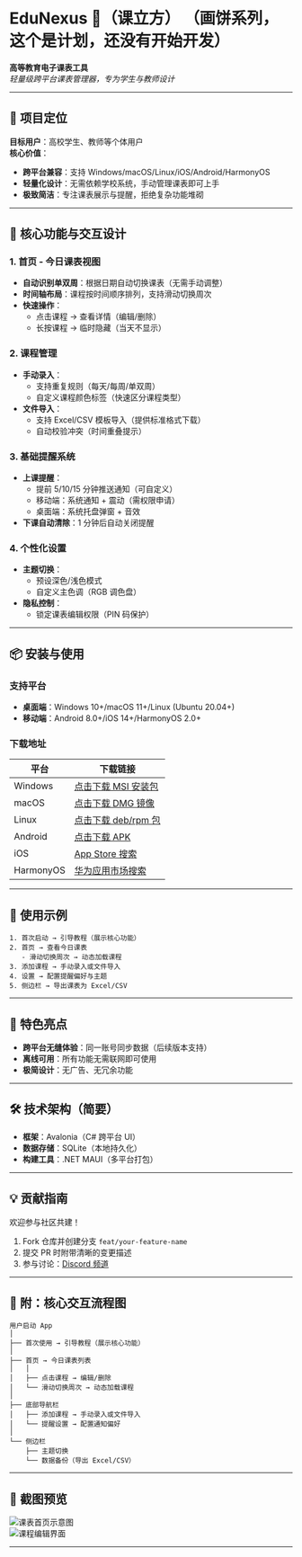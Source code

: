 # EduNexus 📅（课立方）  （画饼系列，这个是计划，还没有开始开发）
**高等教育电子课表工具**  
*轻量级跨平台课表管理器，专为学生与教师设计*

---

## 🚀 项目定位  
**目标用户**：高校学生、教师等个体用户  
**核心价值**：  
- **跨平台兼容**：支持 Windows/macOS/Linux/iOS/Android/HarmonyOS  
- **轻量化设计**：无需依赖学校系统，手动管理课表即可上手  
- **极致简洁**：专注课表展示与提醒，拒绝复杂功能堆砌  

---

## 🧩 核心功能与交互设计  

### **1. 首页 - 今日课表视图**  
- **自动识别单双周**：根据日期自动切换课表（无需手动调整）  
- **时间轴布局**：课程按时间顺序排列，支持滑动切换周次  
- **快速操作**：  
  - 点击课程 → 查看详情（编辑/删除）  
  - 长按课程 → 临时隐藏（当天不显示）  

### **2. 课程管理**  
- **手动录入**：  
  - 支持重复规则（每天/每周/单双周）  
  - 自定义课程颜色标签（快速区分课程类型）  
- **文件导入**：  
  - 支持 Excel/CSV 模板导入（提供标准格式下载）  
  - 自动校验冲突（时间重叠提示）  

### **3. 基础提醒系统**  
- **上课提醒**：  
  - 提前 5/10/15 分钟推送通知（可自定义）  
  - 移动端：系统通知 + 震动（需权限申请）  
  - 桌面端：系统托盘弹窗 + 音效  
- **下课自动清除**：1 分钟后自动关闭提醒  

### **4. 个性化设置**  
- **主题切换**：  
  - 预设深色/浅色模式  
  - 自定义主色调（RGB 调色盘）  
- **隐私控制**：  
  - 锁定课表编辑权限（PIN 码保护）  

---

## 📦 安装与使用  

### **支持平台**  
- **桌面端**：Windows 10+/macOS 11+/Linux (Ubuntu 20.04+)  
- **移动端**：Android 8.0+/iOS 14+/HarmonyOS 2.0+  

### **下载地址**  
| 平台       | 下载链接                |  
|------------|-------------------------|  
| Windows    | [点击下载 MSI 安装包](#) |  
| macOS      | [点击下载 DMG 镜像](#)  |  
| Linux      | [点击下载 deb/rpm 包](#)|  
| Android    | [点击下载 APK](#)       |  
| iOS        | [App Store 搜索](#)     |  
| HarmonyOS  | [华为应用市场搜索](#)   |  

---

## 📱 使用示例  
```plaintext
1. 首次启动 → 引导教程（展示核心功能）  
2. 首页 → 查看今日课表  
   - 滑动切换周次 → 动态加载课程  
3. 添加课程 → 手动录入或文件导入  
4. 设置 → 配置提醒偏好与主题  
5. 侧边栏 → 导出课表为 Excel/CSV  
```

---

## 🌟 特色亮点  
- **跨平台无缝体验**：同一账号同步数据（后续版本支持）  
- **离线可用**：所有功能无需联网即可使用  
- **极简设计**：无广告、无冗余功能  

---

## 🛠️ 技术架构（简要）  
- **框架**：Avalonia（C# 跨平台 UI）  
- **数据存储**：SQLite（本地持久化）  
- **构建工具**：.NET MAUI（多平台打包）  

---

## 💡 贡献指南  
欢迎参与社区共建！  
1. Fork 仓库并创建分支 `feat/your-feature-name`  
2. 提交 PR 时附带清晰的变更描述  
3. 参与讨论：[Discord 频道](https://discord.gg/edunexus)  

---

## 📝 附：核心交互流程图  
```plaintext
用户启动 App  
│  
├── 首次使用 → 引导教程（展示核心功能）  
│  
├── 首页 → 今日课表列表  
│   │  
│   ├── 点击课程 → 编辑/删除  
│   └── 滑动切换周次 → 动态加载课程  
│  
├── 底部导航栏  
│   ├── 添加课程 → 手动录入或文件导入  
│   └── 提醒设置 → 配置通知偏好  
│  
└── 侧边栏  
    ├── 主题切换  
    └── 数据备份（导出 Excel/CSV）  
```

---

## 📸 截图预览  
![课表首页示意图](path/to/screenshot1.png)  
![课程编辑界面](path/to/screenshot2.png)  

---
